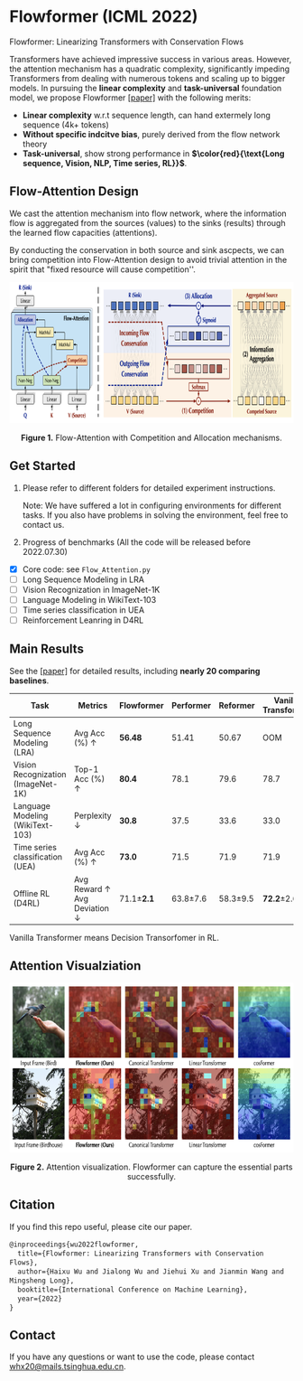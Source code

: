 # Flowformer (ICML 2022)
Flowformer: Linearizing Transformers with Conservation Flows

Transformers have achieved impressive success in various areas. However, the attention mechanism has a quadratic complexity, significantly impeding Transformers from dealing with numerous tokens and scaling up to bigger models. In pursuing the **linear complexity** and **task-universal** foundation model, we propose Flowformer [[paper]](https://arxiv.org/pdf/2202.06258.pdf) with the following merits:

- **Linear complexity** w.r.t sequence length, can hand extermely long sequence (4k+ tokens)
- **Without specific indcitve bias**, purely derived from the flow network theory
- **Task-universal**, show strong performance in **$\color{red}{\text{Long sequence, Vision, NLP, Time series, RL}}$**.

## Flow-Attention Design

We cast the attention mechanism into flow network, where the information flow is aggregated from the sources (values) to the sinks (results) through the learned flow capacities (attentions).

By conducting the conservation in both source and sink ascpects, we can bring competition into Flow-Attention design to avoid trivial attention in the spirit that "fixed resource will cause competition''.

<p align="center">
<img src=".\pic\Flow-Attention.png" height = "250" alt="" align=center />
<br><br>
<b>Figure 1.</b> Flow-Attention with Competition and Allocation mechanisms.
</p>

## Get Started

1. Please refer to different folders for detailed experiment instructions.

   Note: We have suffered a lot in configuring environments for different tasks. If you also have problems in solving the environment, feel free to contact us.

2. Progress of benchmarks (All the code will be released before 2022.07.30)

- [x] Core code: see `Flow_Attention.py`
- [ ] Long Sequence Modeling in LRA
- [ ] Vision Recognization in ImageNet-1K
- [ ] Language Modeling in WikiText-103
- [ ] Time series classification  in UEA
- [ ] Reinforcement Leanring in D4RL

## Main Results

See the [[paper]](https://arxiv.org/pdf/2202.06258.pdf) for detailed results, including **nearly 20 comparing baselines**. 

| Task                                  | Metrics                                          | Flowformer       | Performer    | Reformer     | Vanilla<br>Transformer |
| ------------------------------------- | ------------------------------------------------ | ---------------- | ------------ | ------------ | ---------------------- |
| Long Sequence Modeling <br> (LRA)     | Avg Acc (%) $\uparrow$                           | **56.48**        | 51.41        | 50.67        | OOM                    |
| Vision Recognization<br>(ImageNet-1K) | Top-1 Acc (%) $\uparrow$                         | **80.4**         | 78.1         | 79.6         | 78.7                   |
| Language Modeling<br>(WikiText-103)   | Perplexity $\downarrow$                          | **30.8**         | 37.5         | 33.6         | 33.0                   |
| Time series classification<br>(UEA)   | Avg Acc (%) $\uparrow$                           | **73.0**         | 71.5         | 71.9         | 71.9                   |
| Offline RL<br>(D4RL)                  | Avg Reward $\uparrow$ <br>Avg Deviation $\downarrow$ | 71.1$\pm$**2.1** | 63.8$\pm$7.6 | 58.3$\pm$9.5 | **72.2**$\pm$2.6       |

Vanilla Transformer means Decision Transorfomer in RL.

## Attention Visualziation

<p align="center">
<img src=".\pic\Attention-visualization.png" height = "300" alt="" align=center />
<br><br>
<b>Figure 2.</b> Attention visualization. Flowformer can capture the essential parts successfully.
</p>

## Citation

If you find this repo useful, please cite our paper. 

```
@inproceedings{wu2022flowformer,
  title={Flowformer: Linearizing Transformers with Conservation Flows},
  author={Haixu Wu and Jialong Wu and Jiehui Xu and Jianmin Wang and Mingsheng Long},
  booktitle={International Conference on Machine Learning},
  year={2022}
}
```

## Contact

If you have any questions or want to use the code, please contact whx20@mails.tsinghua.edu.cn.
